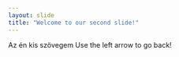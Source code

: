 ```yaml
---
layout: slide
title: "Welcome to our second slide!"
---
```

Az én kis szövegem
Use the left arrow to go back!
